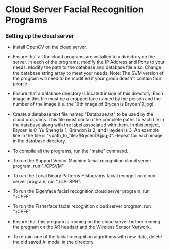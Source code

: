 # Cloud Server Facial Recognition Programs 

### Setting up the cloud server
-  Install OpenCV on the cloud server.

-  Ensure that all the cloud programs are installed to a directory on the server. In each of the programs, modify the IP Address and Ports to your needs. Modify the path to the database and database file also. Change the database string array to meet your needs. Note: The SVM version of the program will need to be modified if your group doesn't contain four people.

-  Ensure that a database directory is located inside of this directory. Each image in this file must be a cropped face named by the person and the number of the image (i.e. the 19th image of Brycen is Brycen19.jpg).

-  Create a database text file named "Database.txt" to be used by the cloud programs. This file must contain the complete paths to each file in the database along with the label associated with them. In this project, Brycen is 0, Yu Sheng is 1, Brandon is 2, and Hayden is 3. An example line in the file is "<path_to_file>/Brycen19.jpg;0". Repeat for each image in the database directory.

-  To compile all the programs, run the "make" command.

-  To run the Support Vector Machine facial recognition cloud server program, run "./CPSVM".

-  To run the Local Binary Patterns Histograms facial recognition cloud server program, run "./CPLBPH".

-  To run the Eigenface facial recognition cloud server program, run "./CPEF".

-  To run the Fisherface facial recognition cloud server program, run "./CPFF".

-  Ensure that this program is running on the cloud server before running the program on the AR headset and the Wireless Sensor Network.

-  To retrain one of the facial recognition algorithms with new data, delete the old saved AI model in the directory.
